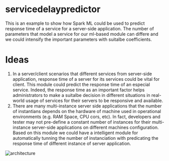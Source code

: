 # servicedelaypredictor
This is an example to show how Spark ML could be used to predict response time of a service for a server-side application.
The number of parameters that model a service for our ml-based module can differe and we could intensify the important parameters with suitalbe coefficients.
# Ideas
1) In a server/client scenarios that different services from server-side application, response time of a server for its services could be vital for client. This module could predict the response time of an especial service. Indeed, the response time as an important factor  helps administrators to make a suitalbe decision in different situations in real-world usage of services for their servers to be responsive and available.
2) There are many multi-instance server side applications that the number of instantians depends on the hardware of machine used in operational environments (e.g. RAM Space, CPU cors, etc). In fact, developers and tester may not pre-define a constant number of instances for their multi-instance server-side applications on different machines configuration. Based on this module we could have a intelligent module for automatically tunning the number of instanciation with predicating the response time of different instance of server application.

![architecture](https://user-images.githubusercontent.com/17087119/45584337-0c698c00-b8e7-11e8-8dc5-ce2eb3fb9658.png)
